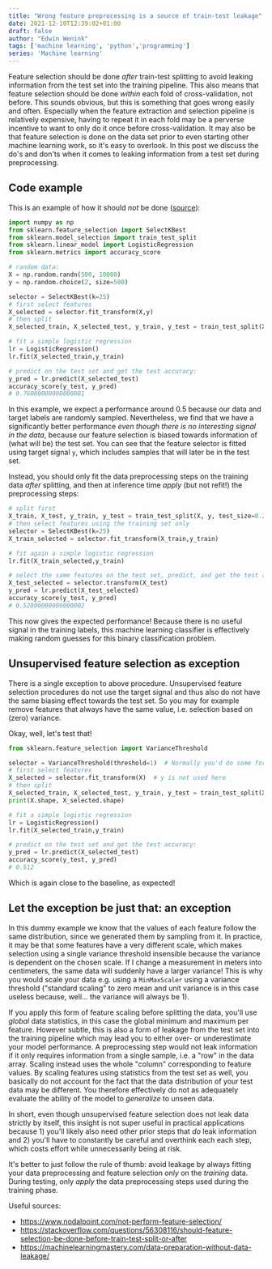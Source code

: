 ```yaml
---
title: "Wrong feature preprocessing is a source of train-test leakage"
date: 2021-12-10T12:39:02+01:00
draft: false
author: "Edwin Wenink"
tags: ['machine learning', 'python','programming']
series: 'Machine learning'
---
```


Feature selection should be done *after* train-test splitting to avoid leaking information from the test set into the training pipeline.
This also means that feature selection should be done *within* each fold of cross-validation, not before.
This sounds obvious, but this is something that goes wrong easily and often.
Especially when the feature extraction and selection pipeline is relatively expensive, having to repeat it in each fold may be a perverse incentive to want to only do it once before cross-validation.
It may also be that feature selection is done on the data set prior to even starting other machine learning work, so it's easy to overlook.
In this post we discuss the do's and don'ts when it comes to leaking information from a test set during preprocessing.

## Code example

This is an example of how it should *not* be done ([source](https://stackoverflow.com/questions/56308116/should-feature-selection-be-done-before-train-test-split-or-after)):

```python
import numpy as np
from sklearn.feature_selection import SelectKBest
from sklearn.model_selection import train_test_split
from sklearn.linear_model import LogisticRegression
from sklearn.metrics import accuracy_score

# random data:
X = np.random.randn(500, 10000)
y = np.random.choice(2, size=500)

selector = SelectKBest(k=25)
# first select features
X_selected = selector.fit_transform(X,y)
# then split
X_selected_train, X_selected_test, y_train, y_test = train_test_split(X_selected, y, test_size=0.25, random_state=42)

# fit a simple logistic regression
lr = LogisticRegression()
lr.fit(X_selected_train,y_train)

# predict on the test set and get the test accuracy:
y_pred = lr.predict(X_selected_test)
accuracy_score(y_test, y_pred)
# 0.76000000000000001
```

In this example, we expect a performance around 0.5 because our data and target labels are randomly sampled.
Nevertheless, we find that we have a significantly better performance *even though there is no interesting signal in the data*, because our feature selection is biased towards information of (what will be) the test set.
You can see that the feature selector is fitted using target signal `y`, which includes samples that will later be in the test set.

Instead, you should only fit the data preprocessing steps on the training data *after* splitting, and then at inference time *apply* (but not refit!) the preprocessing steps:

```python
# split first
X_train, X_test, y_train, y_test = train_test_split(X, y, test_size=0.25, random_state=42)
# then select features using the training set only
selector = SelectKBest(k=25)
X_train_selected = selector.fit_transform(X_train,y_train)

# fit again a simple logistic regression
lr.fit(X_train_selected,y_train)

# select the same features on the test set, predict, and get the test accuracy:
X_test_selected = selector.transform(X_test)
y_pred = lr.predict(X_test_selected)
accuracy_score(y_test, y_pred)
# 0.52800000000000002
```

This now gives the expected performance!
Because there is no useful signal in the training labels, this machine learning classifier is effectively making random guesses for this binary classification problem.

## Unsupervised feature selection as exception

There is a single exception to above procedure.
Unsupervised feature selection procedures do not use the target signal and thus also do not have the same biasing effect towards the test set.
So you may for example remove features that always have the same value, i.e. selection based on (zero) variance.

Okay, well, let's test that!

```python
from sklearn.feature_selection import VarianceThreshold

selector = VarianceThreshold(threshold=1)  # Normally you'd do some form of scaling
# first select features
X_selected = selector.fit_transform(X)  # y is not used here
# then split
X_selected_train, X_selected_test, y_train, y_test = train_test_split(X_selected, y, test_size=0.25, random_state=42)
print(X.shape, X_selected.shape)

# fit a simple logistic regression
lr = LogisticRegression()
lr.fit(X_selected_train,y_train)

# predict on the test set and get the test accuracy:
y_pred = lr.predict(X_selected_test)
accuracy_score(y_test, y_pred)
# 0.512
```

Which is again close to the baseline, as expected!

## Let the exception be just that: an exception

In this dummy example we know that the values of each feature follow the same distribution, since we generated them by sampling from it.
In practice, it may be that some features have a very different scale, which makes selection using a single variance threshold insensible because the variance is dependent on the chosen scale.
If I change a measurement in meters into centimeters, the same data will suddenly have a larger variance!
This is why you would scale your data e.g. using a `MinMaxScaler` using a variance threshold ("standard scaling" to zero mean and unit variance is in this case useless because, well... the variance will always be 1).

If you apply this form of feature scaling before splitting the data, you'll use *global* data statistics, in this case the global minimum and maximum per feature.
However subtle, this is also a form of leakage from the test set into the training pipeline which may lead you to either over- or underestimate your model performance.
A preprocessing step would not leak information if it only requires information from a single sample, i.e. a "row" in the data array.
Scaling instead uses the whole "column" corresponding to feature values.
By scaling features using statistics from the test set as well, you basically do not account for the fact that the data distribution of your test data may be different.
You therefore effectively do not as adequately evaluate the ability of the model to *generalize* to unseen data.

In short, even though unsupervised feature selection does not leak data strictly by itself, this insight is not super useful in practical applications because 1) you'll likely also need other prior steps that *do* leak information and 2) you'll have to constantly be careful and overthink each each step, which costs effort while unnecessarily being at risk.

It's better to just follow the rule of thumb:
avoid leakage by always fitting your data preprocessing and feature selection *only* on the *training* data.
During testing, only *apply* the data preprocessing steps used during the training phase.

Useful sources:

- https://www.nodalpoint.com/not-perform-feature-selection/
- https://stackoverflow.com/questions/56308116/should-feature-selection-be-done-before-train-test-split-or-after
- https://machinelearningmastery.com/data-preparation-without-data-leakage/
